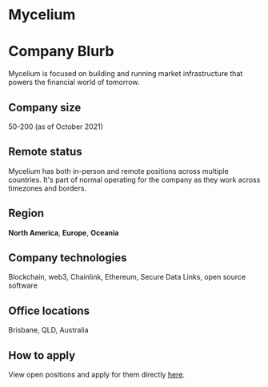 # Mycelium

# Company Blurb

Mycelium is focused on building and running market infrastructure that powers the financial world of tomorrow.

## Company size

50-200 (as of October 2021)

## Remote status

Mycelium has both in-person and remote positions across multiple countries. It's part of normal operating for the company as they work across timezones and borders.

## Region

**North America**, **Europe**, **Oceania**

## Company technologies

Blockchain, web3, Chainlink, Ethereum, Secure Data Links, open source software

## Office locations

Brisbane, QLD, Australia

## How to apply

View open positions and apply for them directly [here](https://jobs.lever.co/Mycelium/).
